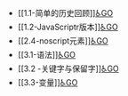 - [[1.1-简单的历史回顾]][♿GO](https://github.com/FourteenD/Note/blob/main/技术/语言/JavaScript/JavaScript红宝书/1.1-简单的历史回顾.md)
- [[1.2-JavaScriptr版本]][♿GO](https://github.com/FourteenD/Note/blob/main/技术/语言/JavaScript/JavaScript红宝书/1.2-JavaScriptr版本.md)
- [[2.4-noscript元素]][♿GO](https://github.com/FourteenD/Note/blob/main/技术/语言/JavaScript/JavaScript红宝书/2.4-noscript元素.md)
- [[3.1-语法]][♿GO](https://github.com/FourteenD/Note/blob/main/技术/语言/JavaScript/JavaScript红宝书/3.1-语法.md)
- [[3.2 -关键字与保留字]][♿GO](https://github.com/FourteenD/Note/blob/main/技术/语言/JavaScript/JavaScript红宝书/3.2%20-关键字与保留字.md)
- [[3.3-变量]][♿GO](https://github.com/FourteenD/Note/blob/main/技术/语言/JavaScript/JavaScript红宝书/3.3-变量.md)
